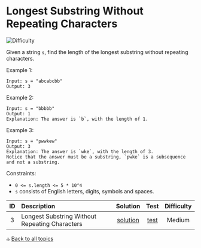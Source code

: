 [//]: # (Copyright [2023] [Anton Kotler kotler.developer@gmail.com] License MIT)

# Longest Substring Without Repeating Characters

![Difficulty](https://img.shields.io/badge/Difficulty-Medium-548af7)

Given a string `s`, find the length of the longest substring without repeating characters.

Example 1:

```
Input: s = "abcabcbb"
Output: 3
```

Example 2:

```
Input: s = "bbbbb"
Output: 1
Explanation: The answer is `b`, with the length of 1.
```

Example 3:

```
Input: s = "pwwkew"
Output: 3
Explanation: The answer is `wke`, with the length of 3.
Notice that the answer must be a substring, `pwke` is a subsequence and not a substring.
```

Constraints:

- `0 <= s.length <= 5 * 10^4`
- `s` consists of English letters, digits, symbols and spaces.

| ID | Description                                    |          Solution          |                                      Test                                      | Difficulty |
|:--:|:-----------------------------------------------|:--------------------------:|:------------------------------------------------------------------------------:|:----------:|
| 3  | Longest Substring Without Repeating Characters | [solution](./Solution3.kt) | [test](../../../../../../src/test/kotlin/exercise/medium/id3/Solution3Test.kt) |   Medium   |

:top: [Back to all topics](https://github.com/kotler-dev/kotlin-leetcode)
